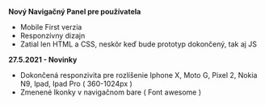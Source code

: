    **Nový Navigačný Panel pre používatela**

  - Mobile First verzia   
  - Responzívny dizajn   
  - Zatial len HTML a CSS, neskôr keď bude prototyp dokončený, tak aj JS  
      
      
**27.5.2021 - Novinky**  

  - Dokončená responzivita pre rozlíšenie Iphone X, Moto G, Pixel 2, Nokia N9, Ipad, Ipad Pro ( 360-1024px )
  - Zmenené Ikonky v navigačnom bare ( Font awesome )   
  
